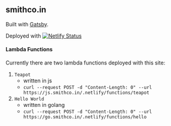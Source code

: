 ## smithco.in

Built with [Gatsby](https://www.gatsbyjs.org).

Deployed with [![Netlify Status](https://api.netlify.com/api/v1/badges/7352032f-db5d-4485-a228-a6f3f3b0e548/deploy-status)](https://app.netlify.com/sites/smithcoin/deploys)


#### Lambda Functions

Currently there are two lambda functions deployed with this site:

1. `Teapot`
    * written in js
    * `curl --request POST -d "Content-Length: 0" --url https://js.smithco.in/.netlify/functions/teapot`
2. `Hello World`
    * written in golang
    * `curl --request POST -d "Content-Length: 0" --url https://go.smithco.in/.netlify/functions/hello`
